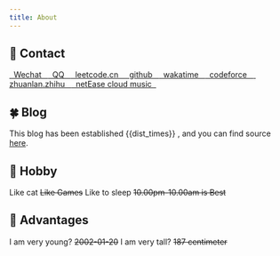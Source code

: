 ```yaml
---
title: About
---
```


## 📌 Contact 

<span class="contact">
<a href="https://pic4.zhimg.com/v2-6cd96e76699f0459b35aa58ff3577267_r.jpg"> &nbsp Wechat &nbsp  </a>
</span>

<span class="contact">
<a href="https://pic1.zhimg.com/v2-65f5e198d3f046fdb668f8d4838b4050_r.jpg"> &nbsp QQ &nbsp </a>
</span>

<span class="contact">
<a href="https://leetcode-cn.com/u/fengwei2002/"> &nbsp leetcode.cn &nbsp </a>
</span>

<span class="contact">
<a href="https://github.com/fengwei2002"> &nbsp github &nbsp </a>
</span>

<span class="contact">
<a href="https://wakatime.com/@fengwei2002"> &nbsp wakatime &nbsp </a>
</span>

<span class="contact">
<a href="http://codeforces.com/profile/KONNG#"> &nbsp codeforce &nbsp </a>
</span>

<span class="contact">
<a href="https://zhuanlan.zhihu.com/fengwei2002"> &nbsp zhuanlan.zhihu &nbsp </a>
</span>

<span class="contact">
<a href="http://music.163.com/m/user/home?id=440040659">  &nbsp netEase cloud music &nbsp </a>
</span>

</br>

<!-- ## 🎈 Project Non-exhaustive list of stuff I work on:.. -->

## 🍀 Blog

This blog has been established {{dist_times}} , and you can find source [here](https://github.com/fengwei2002/feng-w.cn).

## 🎨 Hobby

Like cat
~~Like Games~~
Like to sleep ~~10.00pm-10.00am is Best~~

## 🍖 Advantages

I am very young? ~~2002-01-20~~
I am very tall? ~~187 centimeter~~

<script>
    export default {
        props: ['slot-key'],
        data() {
            return {
                dist_times: "xx days xx h xx m xx s"
            };
        },
        methods: {
            refresh() {
                let start_date = '2020-01-20 00:15:00.0';
                start_date = start_date.substring(0, 19);
                start_date = start_date.replace(/-/g, '/');
                let start_timestamp = new Date(start_date).getTime();
                let now_timestamp = new Date();

                let dist_timestamp = now_timestamp - start_timestamp;
                let dist_days = Math.floor(dist_timestamp / (24 * 3600 * 1000));
                let dist_hours = Math.floor((dist_timestamp % (24 * 3600 * 1000)) / (3600 * 1000));
                let dist_mins = Math.floor((dist_timestamp % (3600 * 1000)) / (60 * 1000));
                let dist_secs = Math.floor((dist_timestamp % (60 * 1000)) / 1000);
                this.dist_times = `${dist_days} days ${dist_hours} h ${dist_mins} m ${dist_secs} s`;
            }
        },
        mounted() {
            this.refresh();
            setInterval(this.refresh, 1000);
        }
    }
</script>

<link rel="stylesheet" href="https://ico.z01.com/zico.min.css">
